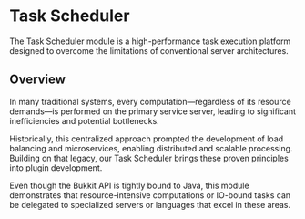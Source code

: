 # Task Scheduler

The Task Scheduler module is a high-performance task execution platform designed to overcome the limitations of conventional server architectures. 


## Overview

In many traditional systems, every computation—regardless of its resource demands—is performed on the primary service server, leading to significant inefficiencies and potential bottlenecks.

Historically, this centralized approach prompted the development of load balancing and microservices, enabling distributed and scalable processing. Building on that legacy, our Task Scheduler brings these proven principles into plugin development. 

Even though the Bukkit API is tightly bound to Java, this module demonstrates that resource-intensive computations or IO-bound tasks can be delegated to specialized servers or languages that excel in these areas.